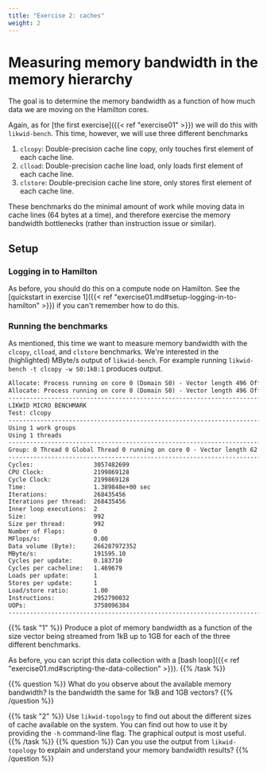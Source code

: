 ```yaml
---
title: "Exercise 2: caches"
weight: 2
---
```


# Measuring memory bandwidth in the memory hierarchy

The goal is to determine the memory bandwidth as a function of how
much data we are moving on the Hamilton cores.

Again, as for [the first exercise]({{< ref "exercise01" >}}) we will
do this with `likwid-bench`. This time, however, we will use three
different benchmarks

1. `clcopy`: Double-precision cache line copy, only touches first
   element of each cache line.
2. `clload`: Double-precision cache line load, only loads first
   element of each cache line.
3. `clstore`: Double-precision cache line store, only stores first
   element of each cache line.

These benchmarks do the minimal amount of work while moving data in
cache lines (64 bytes at a time), and therefore exercise the memory
bandwidth bottlenecks (rather than instruction issue or similar).

## Setup

### Logging in to Hamilton

As before, you should do this on a compute node on Hamilton. See the
[quickstart in exercise 1]({{< ref
"exercise01.md#setup-logging-in-to-hamilton" >}}) if you can't
remember how to do this.

### Running the benchmarks

As mentioned, this time we want to measure memory bandwidth with the
`clcopy`, `clload`, and `clstore`
benchmarks. We're interested in the (highlighted) MByte/s output of
`likwid-bench`. For example running `likwid-bench -t
clcopy -w S0:1kB:1` produces output.

```txt {linenos=false,hl_lines=[24]}
Allocate: Process running on core 0 (Domain S0) - Vector length 496 Offset 0 Alignment 512
Allocate: Process running on core 0 (Domain S0) - Vector length 496 Offset 0 Alignment 512
--------------------------------------------------------------------------------
LIKWID MICRO BENCHMARK
Test: clcopy
--------------------------------------------------------------------------------
Using 1 work groups
Using 1 threads
--------------------------------------------------------------------------------
Group: 0 Thread 0 Global Thread 0 running on core 0 - Vector length 62 Offset 0
--------------------------------------------------------------------------------
Cycles:                 3057482699
CPU Clock:              2199869128
Cycle Clock:            2199869128
Time:                   1.389848e+00 sec
Iterations:             268435456
Iterations per thread:  268435456
Inner loop executions:  2
Size:                   992
Size per thread:        992
Number of Flops:        0
MFlops/s:               0.00
Data volume (Byte):     266287972352
MByte/s:                191595.10
Cycles per update:      0.183710
Cycles per cacheline:   1.469679
Loads per update:       1
Stores per update:      1
Load/store ratio:       1.00
Instructions:           2952790032
UOPs:                   3758096384
--------------------------------------------------------------------------------
```

{{% task "1" %}}
Produce a plot of memory bandwidth as a function of the size vector
being streamed from 1kB up to 1GB for each of the three different
benchmarks.

As before, you can script this data collection with a [bash loop]({{<
ref "exercise01.md#scripting-the-data-collection" >}}).
{{% /task %}}

{{% question %}}
What do you observe about the available memory bandwidth? Is the
bandwidth the same for 1kB and 1GB vectors?
{{% /question %}}

{{% task "2" %}}
Use `likwid-topology` to find out about the
different sizes of cache available on the system. You can find
out how to use it by providing the `-h`
command-line flag. The graphical output is most useful.
{{% /task %}}
{{% question %}}
Can you use the output from `likwid-topology` to explain and
understand your memory bandwidth results?
{{% /question %}}
